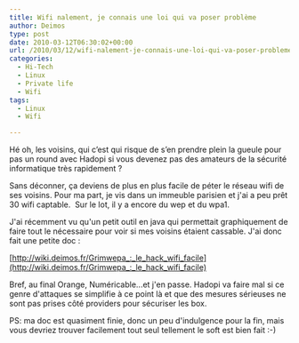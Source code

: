 ```yaml
---
title: Wifi nalement, je connais une loi qui va poser problème
author: Deimos
type: post
date: 2010-03-12T06:30:02+00:00
url: /2010/03/12/wifi-nalement-je-connais-une-loi-qui-va-poser-probleme/
categories:
  - Hi-Tech
  - Linux
  - Private life
  - Wifi
tags:
  - Linux
  - Wifi

---
```


Hé oh, les voisins, qui c’est qui risque de s’en prendre plein la gueule pour pas un round avec Hadopi si vous devenez pas des amateurs de la sécurité informatique très rapidement ?

Sans déconner, ça deviens de plus en plus facile de péter le réseau wifi de ses voisins. Pour ma part, je vis dans un immeuble parisien et j'ai a peu prêt 30 wifi captable.  Sur le lot, il y a encore du wep et du wpa1.

J'ai récemment vu qu'un petit outil en java qui permettait graphiquement de faire tout le nécessaire pour voir si mes voisins étaient cassable. J'ai donc fait une petite doc :

[http://wiki.deimos.fr/Grimwepa_:_le_hack_wifi_facile](http://wiki.deimos.fr/Grimwepa_:_le_hack_wifi_facile)

Bref, au final Orange, Numéricable...et j'en passe. Hadopi va faire mal si ce genre d'attaques se simplifie à ce point là et que des mesures sérieuses ne sont pas prises côté providers pour sécuriser les box.

PS: ma doc est quasiment finie, donc un peu d'indulgence pour la fin, mais vous devriez trouver facilement tout seul tellement le soft est bien fait :-)
